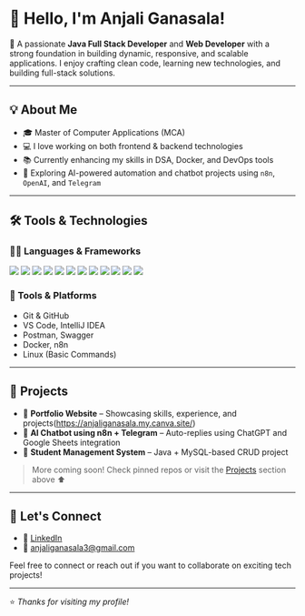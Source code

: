 # 👋 Hello, I'm Anjali Ganasala!

🎯 A passionate **Java Full Stack Developer** and **Web Developer** with a strong foundation in building dynamic, responsive, and scalable applications. I enjoy crafting clean code, learning new technologies, and building full-stack solutions.

---

## 💡 About Me

- 🎓 Master of Computer Applications (MCA)
- 💻 I love working on both frontend & backend technologies
- 📚 Currently enhancing my skills in DSA, Docker, and DevOps tools
- 🌱 Exploring AI-powered automation and chatbot projects using `n8n`, `OpenAI`, and `Telegram`

---

## 🛠️ Tools & Technologies

### 👨‍💻 Languages & Frameworks
<p align="left">
  <img src="https://img.shields.io/badge/HTML5-E34F26?style=for-the-badge&logo=html5&logoColor=white"/>
  <img src="https://img.shields.io/badge/CSS3-1572B6?style=for-the-badge&logo=css3&logoColor=white"/>
  <img src="https://img.shields.io/badge/JavaScript-F7DF1E?style=for-the-badge&logo=javascript&logoColor=black"/>
  <img src="https://img.shields.io/badge/React-61DAFB?style=for-the-badge&logo=react&logoColor=black"/>
  <img src="https://img.shields.io/badge/Bootstrap-7952B3?style=for-the-badge&logo=bootstrap&logoColor=white"/>
  <img src="https://img.shields.io/badge/Java-007396?style=for-the-badge&logo=java&logoColor=white"/>
  <img src="https://img.shields.io/badge/SQL-003B57?style=for-the-badge&logo=mysql&logoColor=white"/>
  <img src="https://img.shields.io/badge/Spring-6DB33F?style=for-the-badge&logo=spring&logoColor=white"/>
  <img src="https://img.shields.io/badge/SpringBoot-6DB33F?style=for-the-badge&logo=springboot&logoColor=white"/>
  <img src="https://img.shields.io/badge/SpringAI-00BFA6?style=for-the-badge&logo=spring&logoColor=white"/>
  <img src="https://img.shields.io/badge/Microservices-FF6F00?style=for-the-badge&logo=docker&logoColor=white"/>
  <img src="https://img.shields.io/badge/Hibernate-59666C?style=for-the-badge&logo=hibernate&logoColor=white"/>
</p>

### 🔧 Tools & Platforms
- Git & GitHub
- VS Code, IntelliJ IDEA
- Postman, Swagger
- Docker, n8n
- Linux (Basic Commands)

---

## 📁 Projects

- 🔹 **Portfolio Website** – Showcasing skills, experience, and projects(https://anjaliganasala.my.canva.site/)
- 🔹 **AI Chatbot using n8n + Telegram** – Auto-replies using ChatGPT and Google Sheets integration
- 🔹 **Student Management System** – Java + MySQL-based CRUD project

> More coming soon! Check pinned repos or visit the [Projects](#) section above ⬆️

---

## 🤝 Let's Connect

- 🔗 [LinkedIn](https://www.linkedin.com/in/anjaliganasala19/)  
- 📧 anjaliganasala3@gmail.com

Feel free to connect or reach out if you want to collaborate on exciting tech projects!

---

⭐️ *Thanks for visiting my profile!*
